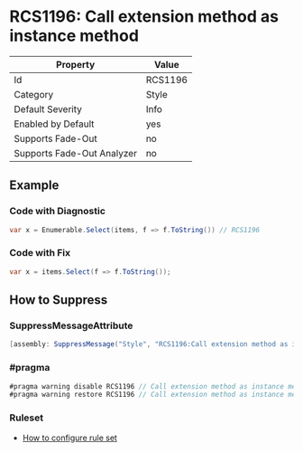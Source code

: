 # RCS1196: Call extension method as instance method

Property | Value
--- | ---
Id|RCS1196
Category|Style
Default Severity|Info
Enabled by Default|yes
Supports Fade\-Out|no
Supports Fade\-Out Analyzer|no

## Example

### Code with Diagnostic

```csharp
var x = Enumerable.Select(items, f => f.ToString()) // RCS1196
```

### Code with Fix

```csharp
var x = items.Select(f => f.ToString());
```

## How to Suppress

### SuppressMessageAttribute

```csharp
[assembly: SuppressMessage("Style", "RCS1196:Call extension method as instance method.", Justification = "<Pending>")]
```

### \#pragma

```csharp
#pragma warning disable RCS1196 // Call extension method as instance method.
#pragma warning restore RCS1196 // Call extension method as instance method.
```

### Ruleset

* [How to configure rule set](../HowToConfigureAnalyzers.md)
